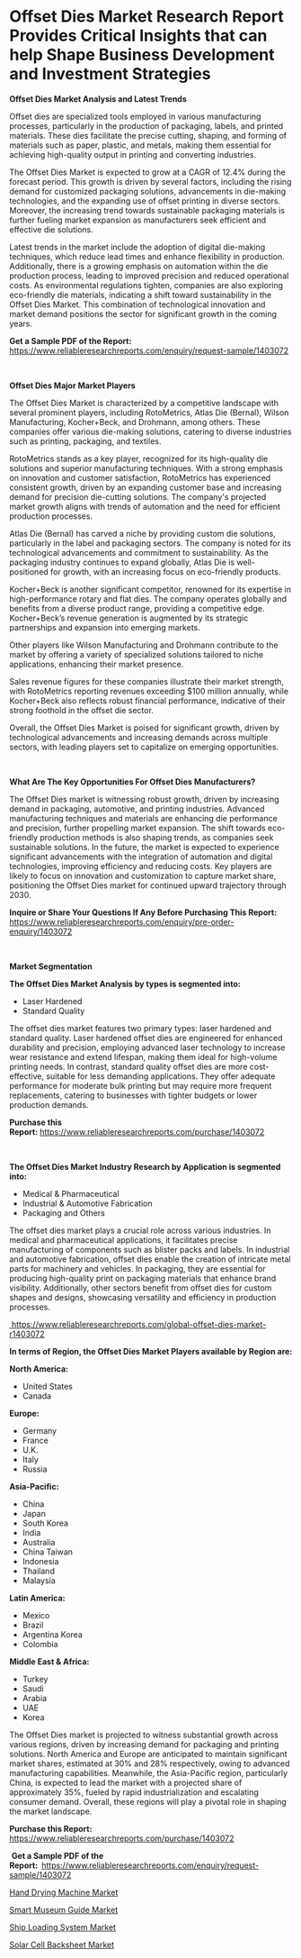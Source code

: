 <p><h1>Offset Dies Market Research Report Provides Critical Insights that can help Shape Business Development and Investment Strategies</h1></p><p><strong>Offset Dies Market Analysis and Latest Trends</strong></p>
<p><p>Offset dies are specialized tools employed in various manufacturing processes, particularly in the production of packaging, labels, and printed materials. These dies facilitate the precise cutting, shaping, and forming of materials such as paper, plastic, and metals, making them essential for achieving high-quality output in printing and converting industries.</p><p>The Offset Dies Market is expected to grow at a CAGR of 12.4% during the forecast period. This growth is driven by several factors, including the rising demand for customized packaging solutions, advancements in die-making technologies, and the expanding use of offset printing in diverse sectors. Moreover, the increasing trend towards sustainable packaging materials is further fueling market expansion as manufacturers seek efficient and effective die solutions.</p><p>Latest trends in the market include the adoption of digital die-making techniques, which reduce lead times and enhance flexibility in production. Additionally, there is a growing emphasis on automation within the die production process, leading to improved precision and reduced operational costs. As environmental regulations tighten, companies are also exploring eco-friendly die materials, indicating a shift toward sustainability in the Offset Dies Market. This combination of technological innovation and market demand positions the sector for significant growth in the coming years.</p></p>
<p><strong>Get a Sample PDF of the Report:&nbsp;</strong> <a href="https://www.reliableresearchreports.com/enquiry/request-sample/1403072?utm_campaign=112&utm_medium=2&utm_source=Github&utm_content=ia&utm_term=12012025&utm_id=offset-dies">https://www.reliableresearchreports.com/enquiry/request-sample/1403072</a></p>
<p>&nbsp;</p>
<p><strong>Offset Dies Major Market Players</strong></p>
<p><p>The Offset Dies Market is characterized by a competitive landscape with several prominent players, including RotoMetrics, Atlas Die (Bernal), Wilson Manufacturing, Kocher+Beck, and Drohmann, among others. These companies offer various die-making solutions, catering to diverse industries such as printing, packaging, and textiles.</p><p>RotoMetrics stands as a key player, recognized for its high-quality die solutions and superior manufacturing techniques. With a strong emphasis on innovation and customer satisfaction, RotoMetrics has experienced consistent growth, driven by an expanding customer base and increasing demand for precision die-cutting solutions. The company's projected market growth aligns with trends of automation and the need for efficient production processes.</p><p>Atlas Die (Bernal) has carved a niche by providing custom die solutions, particularly in the label and packaging sectors. The company is noted for its technological advancements and commitment to sustainability. As the packaging industry continues to expand globally, Atlas Die is well-positioned for growth, with an increasing focus on eco-friendly products.</p><p>Kocher+Beck is another significant competitor, renowned for its expertise in high-performance rotary and flat dies. The company operates globally and benefits from a diverse product range, providing a competitive edge. Kocher+Beck’s revenue generation is augmented by its strategic partnerships and expansion into emerging markets.</p><p>Other players like Wilson Manufacturing and Drohmann contribute to the market by offering a variety of specialized solutions tailored to niche applications, enhancing their market presence.</p><p>Sales revenue figures for these companies illustrate their market strength, with RotoMetrics reporting revenues exceeding $100 million annually, while Kocher+Beck also reflects robust financial performance, indicative of their strong foothold in the offset die sector.</p><p>Overall, the Offset Dies Market is poised for significant growth, driven by technological advancements and increasing demands across multiple sectors, with leading players set to capitalize on emerging opportunities.</p></p>
<p>&nbsp;</p>
<p><strong>What Are The Key Opportunities For Offset Dies Manufacturers?</strong></p>
<p><p>The Offset Dies market is witnessing robust growth, driven by increasing demand in packaging, automotive, and printing industries. Advanced manufacturing techniques and materials are enhancing die performance and precision, further propelling market expansion. The shift towards eco-friendly production methods is also shaping trends, as companies seek sustainable solutions. In the future, the market is expected to experience significant advancements with the integration of automation and digital technologies, improving efficiency and reducing costs. Key players are likely to focus on innovation and customization to capture market share, positioning the Offset Dies market for continued upward trajectory through 2030.</p></p>
<p><strong>Inquire or Share Your Questions If Any Before Purchasing This Report:</strong> <a href="https://www.reliableresearchreports.com/enquiry/pre-order-enquiry/1403072?utm_campaign=112&utm_medium=2&utm_source=Github&utm_content=ia&utm_term=12012025&utm_id=offset-dies">https://www.reliableresearchreports.com/enquiry/pre-order-enquiry/1403072</a></p>
<p>&nbsp;</p>
<p><strong>Market Segmentation</strong></p>
<p><strong>The Offset Dies Market Analysis by types is segmented into:</strong></p>
<p><ul><li>Laser Hardened</li><li>Standard Quality</li></ul></p>
<p><p>The offset dies market features two primary types: laser hardened and standard quality. Laser hardened offset dies are engineered for enhanced durability and precision, employing advanced laser technology to increase wear resistance and extend lifespan, making them ideal for high-volume printing needs. In contrast, standard quality offset dies are more cost-effective, suitable for less demanding applications. They offer adequate performance for moderate bulk printing but may require more frequent replacements, catering to businesses with tighter budgets or lower production demands.</p></p>
<p><strong>Purchase this Report:&nbsp;</strong><a href="https://www.reliableresearchreports.com/purchase/1403072?utm_campaign=112&utm_medium=2&utm_source=Github&utm_content=ia&utm_term=12012025&utm_id=offset-dies">https://www.reliableresearchreports.com/purchase/1403072</a></p>
<p>&nbsp;</p>
<p><strong>The Offset Dies Market Industry Research by Application is segmented into:</strong></p>
<p><ul><li>Medical & Pharmaceutical</li><li>Industrial & Automotive Fabrication</li><li>Packaging and Others</li></ul></p>
<p><p>The offset dies market plays a crucial role across various industries. In medical and pharmaceutical applications, it facilitates precise manufacturing of components such as blister packs and labels. In industrial and automotive fabrication, offset dies enable the creation of intricate metal parts for machinery and vehicles. In packaging, they are essential for producing high-quality print on packaging materials that enhance brand visibility. Additionally, other sectors benefit from offset dies for custom shapes and designs, showcasing versatility and efficiency in production processes.</p></p>
<p><a href="https://www.reliableresearchreports.com/global-offset-dies-market-r1403072?utm_campaign=112&utm_medium=2&utm_source=Github&utm_content=ia&utm_term=12012025&utm_id=offset-dies">&nbsp;https://www.reliableresearchreports.com/global-offset-dies-market-r1403072</a></p>
<p><strong>In terms of Region, the Offset Dies Market Players available by Region are:</strong></p>
<p>
    <p> <strong> North America: </strong>
        <ul>
            <li>United States</li>
            <li>Canada</li>
        </ul>
        </p> 
    <p> <strong> Europe: </strong>
        <ul>
            <li>Germany</li>
            <li>France</li>
            <li>U.K.</li>
            <li>Italy</li>
            <li>Russia</li>
        </ul>
        </p> 
    <p> <strong> Asia-Pacific: </strong>
        <ul>
            <li>China</li>
            <li>Japan</li>
            <li>South Korea</li>
            <li>India</li>
            <li>Australia</li>
            <li>China Taiwan</li>
            <li>Indonesia</li>
            <li>Thailand</li>
            <li>Malaysia</li>
        </ul>
        </p> 
    <p> <strong> Latin America: </strong>
        <ul>
            <li>Mexico</li>
            <li>Brazil</li>
            <li>Argentina Korea</li>
            <li>Colombia</li>
        </ul>
        </p> 
    <p> <strong> Middle East & Africa: </strong>
        <ul>
            <li>Turkey</li>
            <li>Saudi</li>
            <li>Arabia</li>
            <li>UAE</li>
            <li>Korea</li>
        </ul>
    </p>
    </p>
<p><p>The Offset Dies market is projected to witness substantial growth across various regions, driven by increasing demand for packaging and printing solutions. North America and Europe are anticipated to maintain significant market shares, estimated at 30% and 28% respectively, owing to advanced manufacturing capabilities. Meanwhile, the Asia-Pacific region, particularly China, is expected to lead the market with a projected share of approximately 35%, fueled by rapid industrialization and escalating consumer demand. Overall, these regions will play a pivotal role in shaping the market landscape.</p></p>
<p><strong>Purchase this Report: </strong><a href="https://www.reliableresearchreports.com/purchase/1403072?utm_campaign=112&utm_medium=2&utm_source=Github&utm_content=ia&utm_term=12012025&utm_id=offset-dies">https://www.reliableresearchreports.com/purchase/1403072</a></p>
<p>&nbsp;<strong>Get a Sample PDF of the Report:&nbsp;&nbsp;</strong><a href="https://www.reliableresearchreports.com/enquiry/request-sample/1403072?utm_campaign=112&utm_medium=2&utm_source=Github&utm_content=ia&utm_term=12012025&utm_id=offset-dies">https://www.reliableresearchreports.com/enquiry/request-sample/1403072</a></p>
<p><strong></strong></p>
<p><p><a href="https://github.com/delindacallegari68/Market-Research-Report-List-1/blob/main/hand-drying-machine-market.md?utm_campaign=112&utm_medium=2&utm_source=Github&utm_content=ia&utm_term=12012025&utm_id=offset-dies">Hand Drying Machine Market</a></p><p><a href="https://github.com/steidmindy199393/Market-Research-Report-List-1/blob/main/smart-museum-guide-market.md?utm_campaign=112&utm_medium=2&utm_source=Github&utm_content=ia&utm_term=12012025&utm_id=offset-dies">Smart Museum Guide Market</a></p><p><a href="https://github.com/klindsey95/Market-Research-Report-List-1/blob/main/ship-loading-system-market.md?utm_campaign=112&utm_medium=2&utm_source=Github&utm_content=ia&utm_term=12012025&utm_id=offset-dies">Ship Loading System Market</a></p><p><a href="https://github.com/santosh758595/Market-Research-Report-List-6/blob/main/solar-cell-backsheet-market.md?utm_campaign=112&utm_medium=2&utm_source=Github&utm_content=ia&utm_term=12012025&utm_id=offset-dies">Solar Cell Backsheet Market</a></p></p>